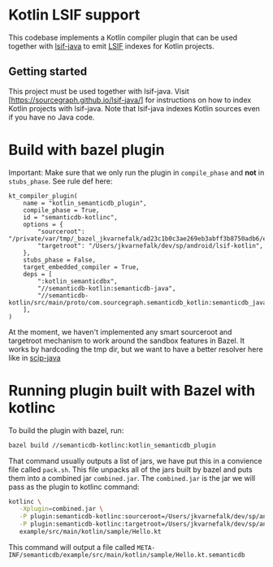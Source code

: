 # Kotlin LSIF support

This codebase implements a Kotlin compiler plugin that can be used together with
[lsif-java](https://sourcegraph.github.io/lsif-java) to emit
[LSIF](https://lsif.dev) indexes for Kotlin projects.

## Getting started

This project must be used together with lsif-java. Visit
[https://sourcegraph.github.io/lsif-java/] for instructions on how to index
Kotlin projects with lsif-java. Note that lsif-java indexes Kotlin sources even
if you have no Java code.

# Build with bazel plugin

Important: Make sure that we only run the plugin in `compile_phase` and **not** in `stubs_phase`. See rule def here:

```starlark
kt_compiler_plugin(
    name = "kotlin_semanticdb_plugin",
    compile_phase = True,
    id = "semanticdb-kotlinc",
    options = {
        "sourceroot": "/private/var/tmp/_bazel_jkvarnefalk/ad23c1b0c3ae269eb3abff3b8750adb6/execroot/scip_kt_tests/",
        "targetroot": "/Users/jkvarnefalk/dev/sp/android/lsif-kotlin",
    },
    stubs_phase = False,
    target_embedded_compiler = True,
    deps = [
        ":kotlin_semanticdbx",
        "//semanticdb-kotlin:semanticdb-java",
        "//semanticdb-kotlin/src/main/proto/com.sourcegraph.semanticdb_kotlin:semanticdb_java_proto",
    ],
)
```

At the moment, we haven't implemented any smart sourceroot and targetroot mechanism to work around the sandbox features
in Bazel. It works by hardcoding the tmp dir, but we want to have a better resolver here like in [scip-java](https://github.com/sourcegraph/scip-java/blob/53db85a92162a56ffcc831af60d63b5afa3601b8/semanticdb-javac/src/main/java/com/sourcegraph/semanticdb_javac/SemanticdbTaskListener.java#L133)

# Running plugin built with Bazel with kotlinc

To build the plugin with bazel, run:

```bash
bazel build //semanticdb-kotlinc:kotlin_semanticdb_plugin
```

That command usually outputs a list of jars, we have put this in a convience file called `pack.sh`.
This file unpacks all of the jars built by bazel and puts them into a combined jar `combined.jar`.
The `combined.jar` is the jar we will pass as the plugin to kotlinc command:

```bash
kotlinc \
   -Xplugin=combined.jar \
   -P plugin:semanticdb-kotlinc:sourceroot=/Users/jkvarnefalk/dev/sp/android/lsif-kotlin \
   -P plugin:semanticdb-kotlinc:targetroot=/Users/jkvarnefalk/dev/sp/android/lsif-kotlin \
   example/src/main/kotlin/sample/Hello.kt
```

This command will output a file called `META-INF/semanticdb/example/src/main/kotlin/sample/Hello.kt.semanticdb`
